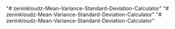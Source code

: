 "# zeninkloudz-Mean-Variance-Standard-Deviation-Calculator" 
"# zeninkloudz-Mean-Variance-Standard-Deviation-Calculator" 
"# zeninkloudz-Mean-Variance-Standard-Deviation-Calculator" 
